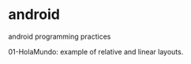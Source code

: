 android
=======

android programming practices

01-HolaMundo: example of relative and linear layouts. 
